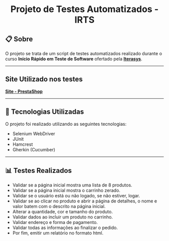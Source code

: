 <h1 align = "center">
Projeto de Testes Automatizados - IRTS
</h1>

## 📋 Sobre

O projeto se trata de um script de testes automatizados realizado durante o curso **Início Rápido em Teste de Software** ofertado pela [**Iterasys**](https://iterasys.com.br).

---
## Site Utilizado nos testes

[**Site - PrestaShop**](https://marcelodebittencourt.com/demoprestashop/)

---

## 🚀 Tecnologias Utilizadas

O projeto foi realizado utilizando as seguintes tecnologias:

- Selenium WebDriver
- JUnit
- Hamcrest
- Gherkin (Cucumber)

---
## 📊 Testes Realizados

- Validar se a página inicial mostra uma lista de 8 produtos.
- Validar se a página inicial mostra o carrinho zerado.
- Validar se o usuário está ou não logado, se não estiver, logar.
- Validar se ao clicar no produto e abrir a página de detalhes, o nome e valor batem com o descrito na página inicial.
- Alterar a quantidade, cor e tamanho do produto.
- Validar dados ao incluir um produto no carrinho.
- Validar endereço e forma de pagamento.
- Validar todas as informações ao finalizar o pedido.
- Por fim, emitir um relatório no formato html.












